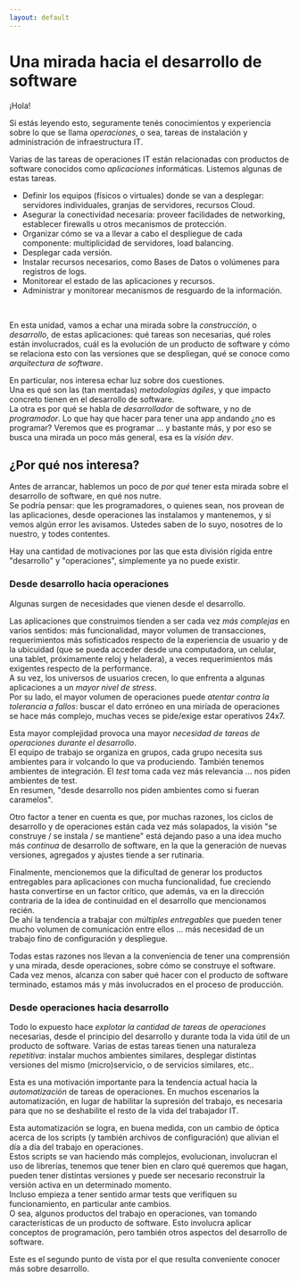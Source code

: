 ```yaml
---
layout: default
---
```


# Una mirada hacia el desarrollo de software

¡Hola!

Si estás leyendo esto, seguramente tenés conocimientos y experiencia sobre lo que se llama _operaciones_, o sea, tareas de instalación y administración de infraestructura IT.

Varias de las tareas de operaciones IT están relacionadas con productos de software conocidos como _aplicaciones_ informáticas. Listemos algunas de estas tareas.
- Definir los equipos (físicos o virtuales) donde se van a desplegar: servidores individuales, granjas de servidores, recursos Cloud. 
- Asegurar la conectividad necesaria: proveer facilidades de networking, establecer firewalls u otros mecanismos de protección.
- Organizar cómo se va a llevar a cabo el despliegue de cada componente: multiplicidad de servidores, load balancing.
- Desplegar cada versión.
- Instalar recursos necesarios, como Bases de Datos o volúmenes para registros de logs.
- Monitorear el estado de las aplicaciones y recursos.
- Administrar y monitorear mecanismos de resguardo de la información.

<br/>

En esta unidad, vamos a echar una mirada sobre la _construcción_, o _desarrollo_, de estas aplicaciones: qué tareas son necesarias, qué roles están involucrados, cuál es la evolución de un producto de software y cómo se relaciona esto con las versiones que se despliegan, qué se conoce como _arquitectura de software_.

En particular, nos interesa echar luz sobre dos cuestiones.  
Una es qué son las (tan mentadas) _metodologías ágiles_, y que impacto concreto tienen en el desarrollo de software.  
La otra es por qué se habla de _desarrollador_ de software, y no de _programador_. Lo que hay que hacer para tener una app andando ¿no es programar? Veremos que es programar ... y bastante más, y por eso se busca una mirada un poco más general, esa es la _visión dev_.


## ¿Por qué nos interesa?
Antes de arrancar, hablemos un poco de _por qué_ tener esta mirada sobre el desarrollo de software, en qué nos nutre.  
Se podría pensar: que les programadores, o quienes sean, nos provean de las aplicaciones, desde operaciones las instalamos y mantenemos, y si vemos algún error les avisamos. Ustedes saben de lo suyo, nosotres de lo nuestro, y todes contentes.

Hay una cantidad de motivaciones por las que esta división rígida entre "desarrollo" y "operaciones", simplemente ya no puede existir.


### Desde desarrollo hacia operaciones

Algunas surgen de necesidades que vienen desde el desarrollo.

Las aplicaciones que construimos tienden a ser cada vez _más complejas_ en varios sentidos: más funcionalidad, mayor volumen de transacciones, requerimientos más sofisticados respecto de la experiencia de usuario y de la ubicuidad (que se pueda acceder desde una computadora, un celular, una tablet, próximamente reloj y heladera), a veces requerimientos más exigentes respecto de la performance.  
A su vez, los universos de usuarios crecen, lo que enfrenta a algunas aplicaciones a un _mayor nivel de stress_.  
Por su lado, el mayor volumen de operaciones puede _atentar contra la tolerancia a fallos_: buscar el dato erróneo en una miríada de operaciones se hace más complejo, muchas veces se pide/exige estar operativos 24x7.

Esta mayor complejidad provoca una mayor _necesidad de tareas de operaciones durante el desarrollo_.  
El equipo de trabajo se organiza en grupos, cada grupo necesita sus ambientes para ir volcando lo que va produciendo. También tenemos ambientes de integración. 
El _test_ toma cada vez más relevancia ... nos piden ambientes de test.  
En resumen, "desde desarrollo nos piden ambientes como si fueran caramelos". 

Otro factor a tener en cuenta es que, por muchas razones, los ciclos de desarrollo y de operaciones están cada vez más solapados, la visión "se construye / se instala / se mantiene" está dejando paso a una idea mucho más _continua_ de desarrollo de software, en la que la generación de nuevas versiones, agregados y ajustes tiende a ser rutinaria.

Finalmente, mencionemos que la dificultad de generar los productos entregables para aplicaciones con mucha funcionalidad, fue creciendo hasta convertirse en un factor crítico, que además, va en la dirección contraria de la idea de continuidad en el desarrollo que mencionamos recién.  
De ahí la tendencia a trabajar con _múltiples entregables_ que pueden tener mucho volumen de comunicación entre ellos ... más necesidad de un trabajo fino de configuración y despliegue.

Todas estas razones nos llevan a la conveniencia de tener una comprensión y una mirada, desde operaciones, sobre cómo se construye el software. Cada vez menos, alcanza con saber qué hacer con el producto de software terminado, estamos más y más involucrados en el proceso de producción.


### Desde operaciones hacia desarrollo

Todo lo expuesto hace _explotar la cantidad de tareas de operaciones_ necesarias, desde el principio del desarrollo y durante toda la vida útil de un producto de software. Varias de estas tareas tienen una naturaleza _repetitiva_: instalar muchos ambientes similares, desplegar distintas versiones del mismo (micro)servicio, o de servicios similares, etc..

Esta es una motivación importante para la tendencia actual hacia la _automatización_ de tareas de operaciones. En muchos escenarios la automatización, en lugar de habilitar la supresión del trabajo, es necesaria para que no se deshabilite el resto de la vida del trabajador IT.

Esta automatización se logra, en buena medida, con un cambio de óptica acerca de los scripts (y también archivos de configuración) que alivian el día a día del trabajo en operaciones.  
Estos scripts se van haciendo más complejos, evolucionan, involucran el uso de librerías, tenemos que tener bien en claro qué queremos que hagan, pueden tener distintas versiones y puede ser necesario reconstruir la versión activa en un determinado momento.  
Incluso empieza a tener sentido armar tests que verifiquen su funcionamiento, en particular ante cambios.  
O sea, algunos productos del trabajo en operaciones, van tomando características de un producto de software. Esto involucra aplicar conceptos de programación, pero también otros aspectos del desarrollo de software.

Este es el segundo punto de vista por el que resulta conveniente conocer más sobre desarrollo.
